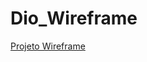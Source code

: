 # Dio_Wireframe
<a href="https://www.behance.net/gallery/185220559/Wireframe-Mdio">Projeto Wireframe</a>
